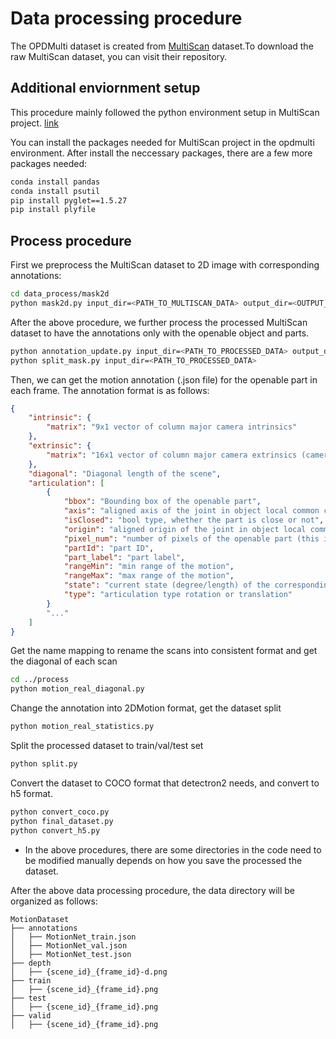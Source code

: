 # Data processing procedure

The OPDMulti dataset is created from [MultiScan](https://github.com/smartscenes/multiscan.git) dataset.To download the raw MultiScan dataset, you can visit their repository.

## Additional enviornment setup
This procedure mainly followed the python environment setup in MultiScan project. [link](https://3dlg-hcvc.github.io/multiscan/read-the-docs/server/index.html)

You can install the packages needed for MultiScan project in the opdmulti environment. After install the neccessary packages, there are a few more packages needed:
```sh
conda install pandas
conda install psutil
pip install pyglet==1.5.27
pip install plyfile
```

## Process procedure
First we preprocess the MultiScan dataset to 2D image with corresponding annotations: 
```sh
cd data_process/mask2d
python mask2d.py input_dir=<PATH_TO_MULTISCAN_DATA> output_dir=<OUTPUT_DIR>
```
After the above procedure, we further process the processed MultiScan dataset to have the annotations only with the openable object and parts.
```sh
python annotation_update.py input_dir=<PATH_TO_PROCESSED_DATA> output_dir=<PATH_TO_PROCESSED_DATA>
python split_mask.py input_dir=<PATH_TO_PROCESSED_DATA>
```
Then, we can get the motion annotation (.json file) for the openable part in each frame. The annotation format is as follows:
```json
{
    "intrinsic": {
        "matrix": "9x1 vector of column major camera intrinsics"
    },
    "extrinsic": {
        "matrix": "16x1 vector of column major camera extrinsics (camera extrinsic)"
    },
    "diagonal": "Diagonal length of the scene",
    "articulation": [
        {
            "bbox": "Bounding box of the openable part",
            "axis": "aligned axis of the joint in object local common coordinate frame",
            "isClosed": "bool type, whether the part is close or not",
            "origin": "aligned origin of the joint in object local common coordinate frame",
            "pixel_num": "number of pixels of the openable part (this is for further frame filter procedure)",  
            "partId": "part ID",
            "part_label": "part label",
            "rangeMin": "min range of the motion",
            "rangeMax": "max range of the motion", 
            "state": "current state (degree/length) of the corresponding part",
            "type": "articulation type rotation or translation"        
        }
        "..."
    ]
}
```

Get the name mapping to rename the scans into consistent format and get the diagonal of each scan
```sh
cd ../process
python motion_real_diagonal.py
```
Change the annotation into 2DMotion format, get the dataset split
```sh
python motion_real_statistics.py
```
Split the processed dataset to train/val/test set
```sh
python split.py
```
Convert the dataset to COCO format that detectron2 needs, and convert to h5 format.
```sh
python convert_coco.py
python final_dataset.py
python convert_h5.py
```
* In the above procedures, there are some directories in the code need to be modified manually depends on how you save the processed the dataset.

After the above data processing procedure, the data directory will be organized as follows:
```shell
MotionDataset
├── annotations
│   ├── MotionNet_train.json
│   ├── MotionNet_val.json
│   ├── MotionNet_test.json
├── depth
│   ├── {scene_id}_{frame_id}-d.png
├── train
│   ├── {scene_id}_{frame_id}.png
├── test
│   ├── {scene_id}_{frame_id}.png
├── valid
│   ├── {scene_id}_{frame_id}.png
```
